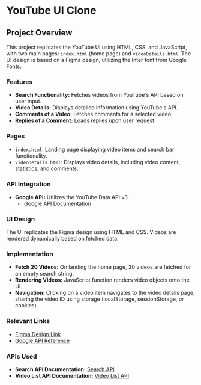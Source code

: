 # YouTube UI Clone

## Project Overview

This project replicates the YouTube UI using HTML, CSS, and JavaScript, with two main pages: `index.html` (home page) and `videoDetails.html`. The UI design is based on a Figma design, utilizing the Inter font from Google Fonts.


### Features

- **Search Functionality:** Fetches videos from YouTube's API based on user input.
- **Video Details:** Displays detailed information using YouTube's API.
- **Comments of a Video:** Fetches comments for a selected video.
- **Replies of a Comment:** Loads replies upon user request.

### Pages

- `index.html`: Landing page displaying video items and search bar functionality.
- `videoDetails.html`: Displays video details, including video content, statistics, and comments.

### API Integration

- **Google API:** Utilizes the YouTube Data API v3.
  - [Google API Documentation](https://developers.google.com/youtube/v3)

### UI Design

The UI replicates the Figma design using HTML and CSS. Videos are rendered dynamically based on fetched data.

### Implementation

- **Fetch 20 Videos:** On landing the home page, 20 videos are fetched for an empty search string.
- **Rendering Videos:** JavaScript function renders video objects onto the UI.
- **Navigation:** Clicking on a video item navigates to the video details page, sharing the video ID using storage (localStorage, sessionStorage, or cookies).

### Relevant Links

- [Figma Design Link](https://www.figma.com/file/53msLWP0JcqWdt4n0fjAZu/YouTube-UI-Clone-Design-(Community)?type=design&node-id=3-185&mode=design&t=9E1wUw956BSodnIp-0)
- [Google API Reference](https://www.googleapis.com/youtube/v3)

### APIs Used

- **Search API Documentation:** [Search API](https://developers.google.com/youtube/v3/docs/search/list)
- **Video List API Documentation:** [Video List API](https://developers.google.com/youtube/v3/docs/videos/list)



